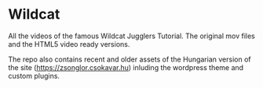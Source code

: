 # Wildcat

All the videos of the famous Wildcat Jugglers Tutorial. The original mov files and the HTML5 video ready versions.

The repo also contains recent and older assets of the Hungarian version of the site (https://zsonglor.csokavar.hu) inluding the wordpress theme and custom plugins.

